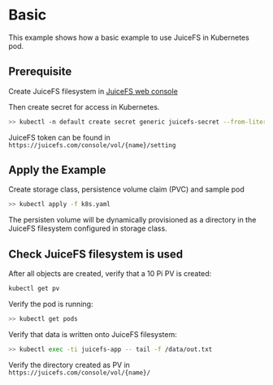 # Basic

This example shows how a basic example to use JuiceFS in Kubernetes pod.

## Prerequisite

Create JuiceFS filesystem in [JuiceFS web console](https://juicefs.com/console)

Then create secret for access in Kubernetes.

```sh
>> kubectl -n default create secret generic juicefs-secret --from-literal=name=$JFS_NAME --from-literal=token=$JFS_TOKEN --from-literal=accesskey=$JFS_ACCESSKEY --from-literal=secretkey=$JFS_SECRETKEY
```

JuiceFS token can be found in `https://juicefs.com/console/vol/{name}/setting`

## Apply the Example

Create storage class, persistence volume claim (PVC) and sample pod

```sh
>> kubectl apply -f k8s.yaml
```

The persisten volume will be dynamically provisioned as a directory in the JuiceFS filesystem configured in storage class.

## Check JuiceFS filesystem is used

After all objects are created, verify that a 10 Pi PV is created:

```sh
kubectl get pv
```

Verify the pod is running:

```sh
>> kubectl get pods
```

Verify that data is written onto JuiceFS filesystem:

```sh
>> kubectl exec -ti juicefs-app -- tail -f /data/out.txt
```

Verify the directory created as PV in `https://juicefs.com/console/vol/{name}/`

